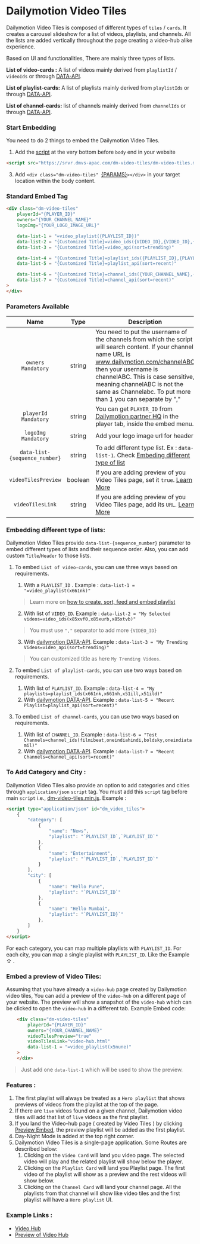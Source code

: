 # Dailymotion Video Tiles

Dailymotion Video Tiles is composed of different types of `tiles` / `cards`. It creates a carousel slideshow for a list of videos, playlists, and channels. All the lists are added vertically throughout the page creating a video-hub alike experience. 

Based on UI and functionalities, There are mainly three types of lists.

**List of video-cards :** A list of videos mainly derived from `playlistId` / `videoIds` or through [DATA-API](https://developers.dailymotion.com/api/#video).

**List of playlist-cards:** A list of playlists mainly derived from `playlistIds` or through [DATA-API](https://developers.dailymotion.com/api/#playlist).

**List of channel-cards:**  list of channels mainly derived from `channelIds` or through [DATA-API](https://developers.dailymotion.com/api/#user).

### Start Embedding

You need to do 2 things to embed the Dailymotion Video Tiles.

1. Add the [script](https://srvr.dmvs-apac.com/dm-video-tiles/dm-video-tiles.min.js) at the very bottom before `body` end in your website
```html
<script src="https://srvr.dmvs-apac.com/dm-video-tiles/dm-video-tiles.min.js"></script>
```
3. Add `<div class="dm-video-tiles" `[{PARAMS}](#parameters-available)`></div>` in your target location within the body content.

### Standard Embed Tag

```html
<div class="dm-video-tiles"
    playerId="{PLAYER_ID}"
    owners="{YOUR_CHANNEL_NAME}"
    logoImg="{YOUR_LOGO_IMAGE_URL}"

    data-list-1 = "=video_playlist({PLAYLIST_ID})" 
    data-list-2 = "{Customized Title}=video_ids({VIDEO_ID},{VIDEO_ID},{VIDEO_ID},{VIDEO_ID},{VIDEO_ID})"
    data-list-3 = "{Customized Title}=video_api(sort=trending)"

    data-list-4 = "{Customized Title}=playlist_ids({PLAYLIST_ID},{PLAYLIST_ID},{PLAYLIST_ID},{PLAYLIST_ID})"
    data-list-5 = "{Customized Title}=playlist_api(sort=recent)"

    data-list-6 = "{Customized Title}=channel_ids({YOUR_CHANNEL_NAME},{YOUR_CHANNEL_NAME},{YOUR_CHANNEL_NAME},{YOUR_CHANNEL_NAME})"
    data-list-7 = "{Customized Title}=channel_api(sort=recent)"
>
</div>
```

### Parameters Available

| Name | Type | Description |
| :---: | :---: | --- |
| `owners` <br /> `Mandatory` | string | You need to put the username of the channels from which the script will search content. If your channel name URL is www.dailymotion.com/channelABC then your username is channelABC. This is case sensitive, meaning channelABC is not the same as Channelabc. To put more than 1 you can separate by ","
| `playerId` <br /> `Mandatory` | string | You can get `PLAYER_ID` from [Dailymotion partner HQ](https://www.dailymotion.com/partner/embed/players) in the player tab, inside the embed menu. |
| `logoImg` <br /> `Mandatory` | string | Add your logo image url for header |
| `data-list-{sequence_number}` | string | To add different type list. Ex : `data-list-1`. Check [Embeding different type of list]()|
| `videoTilesPreview` | boolean | If you are adding preview of you Video Tiles page, set it `true`. [Learn More](#embed-a-preview-of-video-tiles) |
| `videoTilesLink` | string | If you are adding preview of you Video Tiles page, add its `URL`. [Learn More](#embed-a-preview-of-video-tiles)|

### Embedding different type of lists:

Dailymotion Video Tiles provide `data-list-{sequence_number}` parameter to embed different types of lists and their sequence order. Also, you can add custom `Title`/`Header` to those lists.

1. To embed `List of video-cards`, you can use three ways based on requirements.
    1. With a `PLAYLIST_ID` . Example : 
    `data-list-1 = "=video_playlist(x661nk)"`
    > Learn more on [how to create, sort, feed and embed playlist](https://faq.dailymotion.com/hc/en-us/sections/360003674799-Playlist)
    2. With list of `VIDEO_ID`. Example :
    `data-list-2 = "My Selected videos=video_ids(x85xvf0,x85xurb,x85xtvb)"`
    > You must use `","` separator to add more `{VIDEO_ID}`
    3. With [dailymotion DATA-API](https://developers.dailymotion.com/api/#video). Example :
    `data-list-3 = "My Trending Videos=video_api(sort=trending)"`
    >  You can customized title as here `My Trending Videos`.

2. To embed `List of playlist-cards`, you can use two ways based on requirements.
    1. With list of `PLAYLIST_ID`. Example :
    `data-list-4 = "My playlists=playlist_ids(x661nk,x661nh,x51ill,x51ild)"`
    2. With [dailymotion DATA-API](https://developers.dailymotion.com/api/#playlist). Example :
    `data-list-5 = "Recent Playlist=playlist_api(sort=recent)"`

3. To embed `List of channel-cards`, you can use two ways based on requirements.
    1. With list of `CHANNEL_ID`. Example :
    `data-list-6 = "Test Channels=channel_ids(filmibeat,oneindiahindi,boldsky,oneindiatamil)"`
    2. With [dailymotion DATA-API](https://developers.dailymotion.com/api/#user). Example :
    `data-list-7 = "Recent Channels=channel_api(sort=recent)"`


### To Add Category and City :

Dailymotion Video Tiles also provide an option to add categories and cities through `application/json` `script` tag. You must add this `script` tag before main `script` i.e., [dm-video-tiles.min.js](https://srvr.dmvs-apac.com/dm-video-tiles/dm-video-tiles.min.js). Example : 

```html
<script type="application/json" id="dm_video_tiles">
    {
        "category": [
            {
                "name": "News",
                "playlist": "`PLAYLIST_ID`,`PLAYLIST_ID`"
            },
            {
                "name": "Entertainment",
                "playlist": "`PLAYLIST_ID`,`PLAYLIST_ID`"
            }
        ],
        "city": [
            {
                "name": "Hello Pune",
                "playlist": "`PLAYLIST_ID`"
            },
            {
                "name": "Hello Mumbai",
                "playlist": "`PLAYLIST_ID}`"
            },
        ]
    }
</script>
```
For each category, you can map multiple playlists with `PLAYLIST_ID`. For each city, you can map a single playlist with `PLAYLIST_ID`. Like the Example ⇧ .


### Embed a preview of Video Tiles:

Assuming that you have already a `video-hub` page created by Dailymotion video tiles, You can add a preview of the `video-hub` on a different page of your website. The preview will show a snapshot of the `video-hub` which can be clicked to open the `video-hub` in a different tab. Example Embed code:

```html
    <div class="dm-video-tiles"
        playerId="{PLAYER_ID}"
        owners="{YOUR_CHANNEL_NAME}"
        videoTilesPreview="true"
        videoTilesLink="video-hub.html"
        data-list-1 = "=video_playlist(x5nune)" 
    >
    </div>
```
> Just add one `data-list-1` which will be used to show the preview.


### Features : 

1. The first playlist will always be treated as a `Hero playlist` that shows previews of videos from the playlist at the top of the page.
2. If there are `live` videos found on a given channel, Dailymotion video tiles will add that list of `live` videos as the first playlist.
3. If you land the Video-hub page ( created by Video Tiles ) by clicking [Preview Embed](#embed-a-preview-of-video-tiles), the preview playlist will be added as the first playlist.
4. Day-Night Mode is added at the top right corner.
5. Dailymotion Video Tiles is a single-page application. Some Routes are described below:
    1. Clicking on the `Video Card` will land you video page. The selected video will play and the related playlist will show below the player.
    2. Clicking on the `Playlist Card` will land you Playlist page. The first video of the playlist will show as a preview and the rest videos will show below.
    3. Clicking on the `Channel Card` will land your channel page. All the playlists from that channel will show like video tiles and the first playlist will have a `Hero playlist` UI.

### Example Links :

- [Video Hub](https://dmvs-apac.github.io/dm-video-tiles-doc/lab/lokmat_fullpage.html)
- [Preview of Video Hub](https://dmvs-apac.github.io/dm-video-tiles-doc/lab/dm_video_tiles_preview.html)

